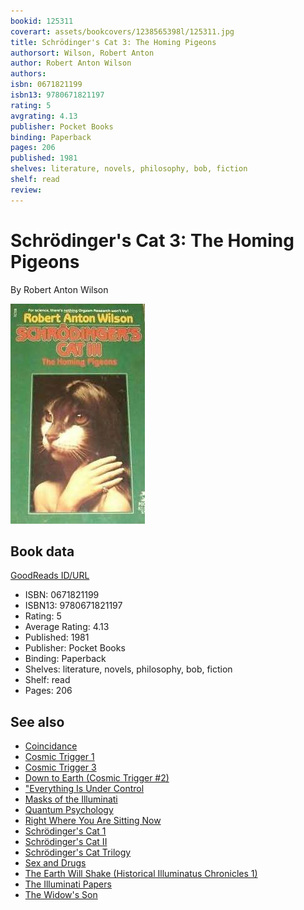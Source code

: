```yaml
---
bookid: 125311
coverart: assets/bookcovers/1238565398l/125311.jpg
title: Schrödinger's Cat 3: The Homing Pigeons
authorsort: Wilson, Robert Anton
author: Robert Anton Wilson
authors: 
isbn: 0671821199
isbn13: 9780671821197
rating: 5
avgrating: 4.13
publisher: Pocket Books
binding: Paperback
pages: 206
published: 1981
shelves: literature, novels, philosophy, bob, fiction
shelf: read
review: 
---
```


# Schrödinger's Cat 3: The Homing Pigeons

By Robert Anton Wilson

![](../../assets/bookcovers/1238565398l/125311.jpg)

## Book data

[GoodReads ID/URL](https://www.goodreads.com/book/show/125311)

- ISBN: 0671821199
- ISBN13: 9780671821197
- Rating: 5
- Average Rating: 4.13
- Published: 1981
- Publisher: Pocket Books
- Binding: Paperback
- Shelves: literature, novels, philosophy, bob, fiction
- Shelf: read
- Pages: 206


## See also

- [Coincidance](Coincidance-_A_Head_Test.md)
- [Cosmic Trigger 1](Cosmic_Trigger_1-_Final_Secret_of_the_Illuminati.md)
- [Cosmic Trigger 3](Cosmic_Trigger_3-_My_Life_After_Death.md)
- [Down to Earth (Cosmic Trigger #2)](Down_to_Earth_Cosmic_Trigger_2.md)
- ["Everything Is Under Control](Everything_Is_Under_Control-_Conspiracies__Cults_and_Cover-ups.md)
- [Masks of the Illuminati](Masks_of_the_Illuminati.md)
- [Quantum Psychology](Quantum_Psychology-_How_Brain_Software_Programs_You_and_Your_World.md)
- [Right Where You Are Sitting Now](Right_Where_You_Are_Sitting_Now.md)
- [Schrödinger's Cat 1](Schrödingers_Cat_1-_The_Universe_Next_Door.md)
- [Schrödinger's Cat II](Schrödingers_Cat_II-_The_Trick_Top_Hat.md)
- [Schrödinger's Cat Trilogy](Schrödingers_Cat_Trilogy.md)
- [Sex and Drugs](Sex_and_Drugs-_A_Journey_Beyond_Limits.md)
- [The Earth Will Shake (Historical Illuminatus Chronicles 1)](The_Earth_Will_Shake_Historical_Illuminatus_Chronicles_1.md)
- [The Illuminati Papers](The_Illuminati_Papers.md)
- [The Widow's Son](The_Widows_Son.md)
